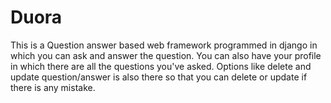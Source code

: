 # Duora
This is a Question answer based web framework programmed in django in which you can ask and answer the question.
You can also have your profile in which there are all the questions you've asked. 
Options like delete and update question/answer is also there so that you can delete or update if there is any mistake.
